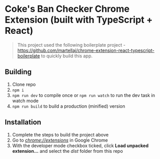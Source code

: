 # Coke's Ban Checker Chrome Extension (built with TypeScript + React)

> This project used the following boilerplate project - https://github.com/martellaj/chrome-extension-react-typescript-boilerplate to quickly build this app.

## Building

1.  Clone repo
2.  `npm i`
3.  `npm run dev` to compile once or `npm run watch` to run the dev task in watch mode
4.  `npm run build` to build a production (minified) version

## Installation

1.  Complete the steps to build the project above
2.  Go to [_chrome://extensions_](chrome://extensions) in Google Chrome
3.  With the developer mode checkbox ticked, click **Load unpacked extension...** and select the _dist_ folder from this repo
